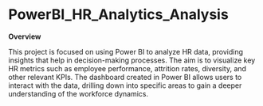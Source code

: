 # PowerBI_HR_Analytics_Analysis

**Overview**

This project is focused on using Power BI to analyze HR data, providing insights that help in decision-making processes. The aim is to visualize key HR metrics such as employee performance, attrition rates, diversity, and other relevant KPIs. The dashboard created in Power BI allows users to interact with the data, drilling down into specific areas to gain a deeper understanding of the workforce dynamics.
